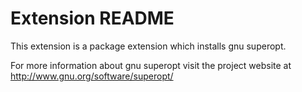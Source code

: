 # Extension README

This extension is a package extension which installs gnu superopt.

For more information about gnu superopt visit the project website at
http://www.gnu.org/software/superopt/

